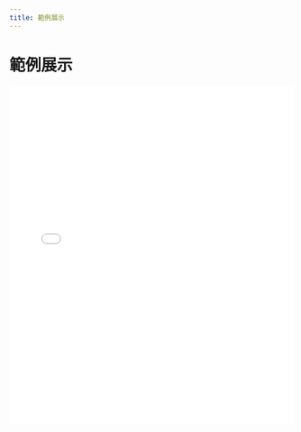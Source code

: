 ```yaml
---
title: 範例展示
---
```


# 範例展示
<script src="https://unpkg.com/@tmcw/togeojson@5.8.1/dist/togeojson.umd.js"></script>
<div class="embed-wrap">
  <iframe
    id="demoFrame"
    src="../example/index.html?kmzbase=../example/&kmz=example.kmz"
    width="100%" height="600px"
    style="border:none;"
    sandbox="allow-scripts allow-same-origin allow-downloads allow-popups allow-popups-to-escape-sandbox"
  ></iframe>
</div>

<style>
.bd-sidebar-secondary { display: none !important; }
.bd-content, .bd-article-container, .tex2jax_ignore.mathjax_ignore {
  max-width: 100% !important; width: 100% !important;
}
.embed-wrap { width: 100%; }
</style>
